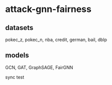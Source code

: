 # attack-gnn-fairness

## datasets
pokec_z, pokec_n, nba, credit, german, bail, dblp

## models
GCN, GAT, GraphSAGE, FairGNN

sync test
